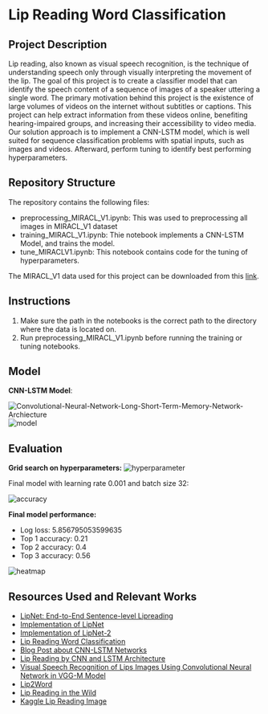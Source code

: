 # Lip Reading Word Classification 

## Project Description 
Lip reading, also known as visual speech recognition, is the technique of understanding speech only through visually interpreting the movement of the lip. The goal of this project is to create a classifier model that can identify the speech content of a sequence of images of a speaker uttering a single word. The primary motivation behind this project is the existence of large volumes of videos on the internet without subtitles or captions. This project can help extract information from these videos online, benefiting hearing-impaired groups, and increasing their accessibility to video media. Our solution approach is to implement a CNN-LSTM model, which is well suited for sequence classification problems with spatial inputs, such as images and videos. Afterward, perform tuning to identify best performing hyperparameters. 

## Repository Structure
The repository contains the following files: 
- preprocessing_MIRACL_V1.ipynb: This was used to preprocessing all images in MIRACL_V1 dataset 
- training_MIRACL_V1.ipynb: Thie notebook implements a CNN-LSTM Model, and trains the model. 
- tune_MIRACLV1.ipynb: This notebook contains code for the tuning of hyperparameters. 

The MIRACL_V1 data used for this project can be downloaded from this [link](https://sites.google.com/site/achrafbenhamadou/-datasets/miracl-vc1).


## Instructions 
1. Make sure the path in the notebooks is the correct path to the directory where the data is located on. 
2. Run preprocessing_MIRACL_V1.ipynb before running the training or tuning notebooks. 

## Model

**CNN-LSTM Model**:

![Convolutional-Neural-Network-Long-Short-Term-Memory-Network-Archiecture](https://drive.google.com/uc?id=1Pqa7qIafwR5dYuay_qqaEdNAYnCtGd40) ![model](https://drive.google.com/uc?id=1Nb_2Nzn7Dnj18lidWoqaKKDA0oCJjVcX)

## Evaluation

**Grid search on hyperparameters:**
![hyperparameter](https://drive.google.com/uc?id=1RNfHYtlfZT4w36Gg1gp3BmmiIFefT_5P)

Final model with learning rate 0.001 and batch size 32:

![accuracy](https://drive.google.com/uc?id=1JrfKOU60T5NDU8fX51lzzCrcIbaHEIkp)

**Final model performance:**

- Log loss: 5.856795053599635
- Top 1 accuracy: 0.21
- Top 2 accuracy: 0.4
- Top 3 accuracy: 0.56

![heatmap](https://drive.google.com/uc?id=1UFTBF7K2aTAlXSCuC5zTbZ9BazSilxYb)

## Resources Used and Relevant Works 
* [LipNet: End-to-End Sentence-level Lipreading](https://arxiv.org/abs/1611.01599)
* [Implementation of LipNet](https://github.com/rizkiarm/LipNet)
* [Implementation of LipNet-2](https://github.com/PingYufeng/LipNet-2)
* [Lip Reading Word Classification](https://www.semanticscholar.org/paper/Lip-Reading-Word-Classification-Guti%C3%A9rrez-University/d3047c6191f4f771f5c02a97b6c5abbc4aaa72c2)
* [Blog Post about CNN-LSTM Networks](https://machinelearningmastery.com/cnn-long-short-term-memory-networks/)
* [Lip Reading by CNN and LSTM Architecture](https://github.com/ljw20155136/Lip-reading-by-CNN-and-LSTM-architecture)
* [Visual Speech Recognition of Lips Images Using Convolutional Neural Network in VGG-M Model](https://www.semanticscholar.org/paper/Visual-Speech-Recognition-of-Lips-Images-Using-in-Chan-Lau/66fe079106dfa5d6e3bd5a7871622e2e4561fef3)
* [Lip2Word](https://github.com/khazit/Lip2Word)
* [Lip Reading in the Wild](https://www.robots.ox.ac.uk/~vgg/publications/2016/Chung16/chung16.pdf)
* [Kaggle Lip Reading Image](https://www.kaggle.com/datasets/apoorvwatsky/miraclvc1)

